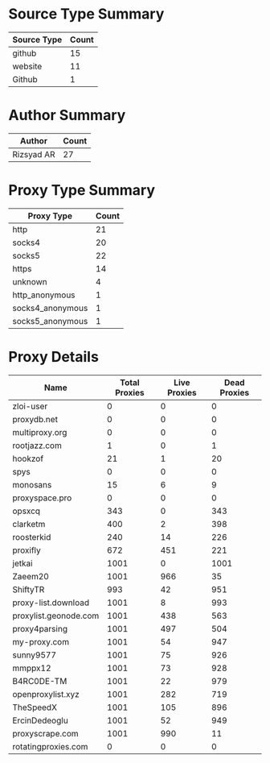 # Source Type Summary

| Source Type | Count |
|-------------|-------|
| github | 15 |
| website | 11 |
| Github | 1 |


# Author Summary

| Author | Count |
|--------|-------|
| Rizsyad AR | 27 |


# Proxy Type Summary

| Proxy Type | Count |
|------------|-------|
| http | 21 |
| socks4 | 20 |
| socks5 | 22 |
| https | 14 |
| unknown | 4 |
| http_anonymous | 1 |
| socks4_anonymous | 1 |
| socks5_anonymous | 1 |


# Proxy Details

| Name | Total Proxies | Live Proxies | Dead Proxies |
|------|---------------|--------------|---------------|
| zloi-user | 0 | 0 | 0 |
| proxydb.net | 0 | 0 | 0 |
| multiproxy.org | 0 | 0 | 0 |
| rootjazz.com | 1 | 0 | 1 |
| hookzof | 21 | 1 | 20 |
| spys | 0 | 0 | 0 |
| monosans | 15 | 6 | 9 |
| proxyspace.pro | 0 | 0 | 0 |
| opsxcq | 343 | 0 | 343 |
| clarketm | 400 | 2 | 398 |
| roosterkid | 240 | 14 | 226 |
| proxifly | 672 | 451 | 221 |
| jetkai | 1001 | 0 | 1001 |
| Zaeem20 | 1001 | 966 | 35 |
| ShiftyTR | 993 | 42 | 951 |
| proxy-list.download | 1001 | 8 | 993 |
| proxylist.geonode.com | 1001 | 438 | 563 |
| proxy4parsing | 1001 | 497 | 504 |
| my-proxy.com | 1001 | 54 | 947 |
| sunny9577 | 1001 | 75 | 926 |
| mmppx12 | 1001 | 73 | 928 |
| B4RC0DE-TM | 1001 | 22 | 979 |
| openproxylist.xyz | 1001 | 282 | 719 |
| TheSpeedX | 1001 | 105 | 896 |
| ErcinDedeoglu | 1001 | 52 | 949 |
| proxyscrape.com | 1001 | 990 | 11 |
| rotatingproxies.com | 0 | 0 | 0 |
